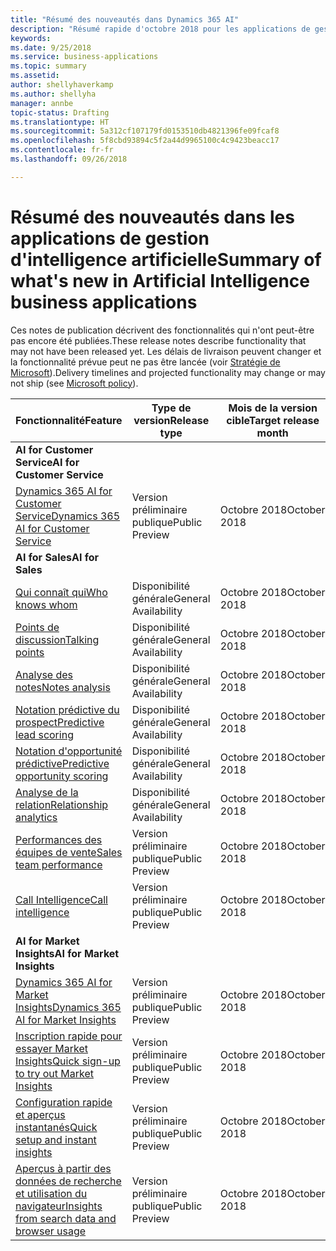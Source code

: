 ```yaml
---
title: "Résumé des nouveautés dans Dynamics 365 AI"
description: "Résumé rapide d'octobre 2018 pour les applications de gestion d'intelligence artificielle"
keywords: 
ms.date: 9/25/2018
ms.service: business-applications
ms.topic: summary
ms.assetid: 
author: shellyhaverkamp
ms.author: shellyha
manager: annbe
topic-status: Drafting
ms.translationtype: HT
ms.sourcegitcommit: 5a312cf107179fd0153510db4821396fe09fcaf8
ms.openlocfilehash: 5f8cbd93894c5f2a44d9965100c4c9423beacc17
ms.contentlocale: fr-fr
ms.lasthandoff: 09/26/2018

---
```


#  <a name="summary-of-whats-new-in-artificial-intelligence-business-applications"></a><span data-ttu-id="eaf10-103">Résumé des nouveautés dans les applications de gestion d'intelligence artificielle</span><span class="sxs-lookup"><span data-stu-id="eaf10-103">Summary of what's new in Artificial Intelligence business applications</span></span>

<span data-ttu-id="eaf10-104">Ces notes de publication décrivent des fonctionnalités qui n'ont peut-être pas encore été publiées.</span><span class="sxs-lookup"><span data-stu-id="eaf10-104">These release notes describe functionality that may not have been released yet.</span></span> <span data-ttu-id="eaf10-105">Les délais de livraison peuvent changer et la fonctionnalité prévue peut ne pas être lancée (voir [Stratégie de Microsoft](https://go.microsoft.com/fwlink/p/?linkid=2007332)).</span><span class="sxs-lookup"><span data-stu-id="eaf10-105">Delivery timelines and projected functionality may change or may not ship (see [Microsoft policy](https://go.microsoft.com/fwlink/p/?linkid=2007332)).</span></span>

| <span data-ttu-id="eaf10-106">Fonctionnalité</span><span class="sxs-lookup"><span data-stu-id="eaf10-106">Feature</span></span>                                                         | <span data-ttu-id="eaf10-107">Type de version</span><span class="sxs-lookup"><span data-stu-id="eaf10-107">Release type</span></span>   | <span data-ttu-id="eaf10-108">Mois de la version cible</span><span class="sxs-lookup"><span data-stu-id="eaf10-108">Target release month</span></span> |
|-----------------------------------------------------------------|----------------|----------------------|
|<span data-ttu-id="eaf10-109">**AI for Customer Service**</span><span class="sxs-lookup"><span data-stu-id="eaf10-109">**AI for Customer Service**</span></span> |
| [<span data-ttu-id="eaf10-110">Dynamics 365 AI for Customer Service</span><span class="sxs-lookup"><span data-stu-id="eaf10-110">Dynamics 365 AI for Customer Service</span></span>](dynamics365-ai-customer-service-insights.md )     | <span data-ttu-id="eaf10-111">Version préliminaire publique</span><span class="sxs-lookup"><span data-stu-id="eaf10-111">Public Preview</span></span>  | <span data-ttu-id="eaf10-112">Octobre 2018</span><span class="sxs-lookup"><span data-stu-id="eaf10-112">October 2018</span></span>            |
|<span data-ttu-id="eaf10-113">**AI for Sales**</span><span class="sxs-lookup"><span data-stu-id="eaf10-113">**AI for Sales**</span></span> |
| [<span data-ttu-id="eaf10-114">Qui connaît qui</span><span class="sxs-lookup"><span data-stu-id="eaf10-114">Who knows whom</span></span>](who-knows-whom.md)                          | <span data-ttu-id="eaf10-115">Disponibilité générale</span><span class="sxs-lookup"><span data-stu-id="eaf10-115">General Availability</span></span>          | <span data-ttu-id="eaf10-116">Octobre 2018</span><span class="sxs-lookup"><span data-stu-id="eaf10-116">October 2018</span></span>          |
| [<span data-ttu-id="eaf10-117">Points de discussion</span><span class="sxs-lookup"><span data-stu-id="eaf10-117">Talking points</span></span>](talking-points.md)                          | <span data-ttu-id="eaf10-118">Disponibilité générale</span><span class="sxs-lookup"><span data-stu-id="eaf10-118">General Availability</span></span>          | <span data-ttu-id="eaf10-119">Octobre 2018</span><span class="sxs-lookup"><span data-stu-id="eaf10-119">October 2018</span></span>          |
| [<span data-ttu-id="eaf10-120">Analyse des notes</span><span class="sxs-lookup"><span data-stu-id="eaf10-120">Notes analysis</span></span>](notes-analysis.md)                          | <span data-ttu-id="eaf10-121">Disponibilité générale</span><span class="sxs-lookup"><span data-stu-id="eaf10-121">General Availability</span></span>          | <span data-ttu-id="eaf10-122">Octobre 2018</span><span class="sxs-lookup"><span data-stu-id="eaf10-122">October 2018</span></span>          |
| [<span data-ttu-id="eaf10-123">Notation prédictive du prospect</span><span class="sxs-lookup"><span data-stu-id="eaf10-123">Predictive lead scoring</span></span>](predictive-lead-scoring.md)                          | <span data-ttu-id="eaf10-124">Disponibilité générale</span><span class="sxs-lookup"><span data-stu-id="eaf10-124">General Availability</span></span>          | <span data-ttu-id="eaf10-125">Octobre 2018</span><span class="sxs-lookup"><span data-stu-id="eaf10-125">October 2018</span></span>          |
| [<span data-ttu-id="eaf10-126">Notation d'opportunité prédictive</span><span class="sxs-lookup"><span data-stu-id="eaf10-126">Predictive opportunity scoring</span></span>](predictive-opportunity-scoring.md)            | <span data-ttu-id="eaf10-127">Disponibilité générale</span><span class="sxs-lookup"><span data-stu-id="eaf10-127">General Availability</span></span>          | <span data-ttu-id="eaf10-128">Octobre 2018</span><span class="sxs-lookup"><span data-stu-id="eaf10-128">October 2018</span></span>          |
| [<span data-ttu-id="eaf10-129">Analyse de la relation</span><span class="sxs-lookup"><span data-stu-id="eaf10-129">Relationship analytics</span></span>](relationship-analytics.md) | <span data-ttu-id="eaf10-130">Disponibilité générale</span><span class="sxs-lookup"><span data-stu-id="eaf10-130">General Availability</span></span> | <span data-ttu-id="eaf10-131">Octobre 2018</span><span class="sxs-lookup"><span data-stu-id="eaf10-131">October 2018</span></span> |
| [<span data-ttu-id="eaf10-132">Performances des équipes de vente</span><span class="sxs-lookup"><span data-stu-id="eaf10-132">Sales team performance</span></span>](dynamics-365-ai-sales-app.md)     | <span data-ttu-id="eaf10-133">Version préliminaire publique</span><span class="sxs-lookup"><span data-stu-id="eaf10-133">Public Preview</span></span>  | <span data-ttu-id="eaf10-134">Octobre 2018</span><span class="sxs-lookup"><span data-stu-id="eaf10-134">October 2018</span></span>            |
| [<span data-ttu-id="eaf10-135">Call Intelligence</span><span class="sxs-lookup"><span data-stu-id="eaf10-135">Call intelligence</span></span>](call-intelligence-sales-app.md)     | <span data-ttu-id="eaf10-136">Version préliminaire publique</span><span class="sxs-lookup"><span data-stu-id="eaf10-136">Public Preview</span></span>  | <span data-ttu-id="eaf10-137">Octobre 2018</span><span class="sxs-lookup"><span data-stu-id="eaf10-137">October 2018</span></span>            |
|<span data-ttu-id="eaf10-138">**AI for Market Insights**</span><span class="sxs-lookup"><span data-stu-id="eaf10-138">**AI for Market Insights**</span></span> |
| [<span data-ttu-id="eaf10-139">Dynamics 365 AI for Market Insights</span><span class="sxs-lookup"><span data-stu-id="eaf10-139">Dynamics 365 AI for Market Insights</span></span>](../market-insights/index.md)    | <span data-ttu-id="eaf10-140">Version préliminaire publique</span><span class="sxs-lookup"><span data-stu-id="eaf10-140">Public Preview</span></span> | <span data-ttu-id="eaf10-141">Octobre 2018</span><span class="sxs-lookup"><span data-stu-id="eaf10-141">October 2018</span></span>         |
| [<span data-ttu-id="eaf10-142">Inscription rapide pour essayer Market Insights</span><span class="sxs-lookup"><span data-stu-id="eaf10-142">Quick sign-up to try out Market Insights</span></span>](../market-insights/quick-sign-in.md)    | <span data-ttu-id="eaf10-143">Version préliminaire publique</span><span class="sxs-lookup"><span data-stu-id="eaf10-143">Public Preview</span></span> | <span data-ttu-id="eaf10-144">Octobre 2018</span><span class="sxs-lookup"><span data-stu-id="eaf10-144">October 2018</span></span>         |
| [<span data-ttu-id="eaf10-145">Configuration rapide et aperçus instantanés</span><span class="sxs-lookup"><span data-stu-id="eaf10-145">Quick setup and instant insights</span></span>](../market-insights/quick-setup.md)              | <span data-ttu-id="eaf10-146">Version préliminaire publique</span><span class="sxs-lookup"><span data-stu-id="eaf10-146">Public Preview</span></span> | <span data-ttu-id="eaf10-147">Octobre 2018</span><span class="sxs-lookup"><span data-stu-id="eaf10-147">October 2018</span></span>         |
| [<span data-ttu-id="eaf10-148">Aperçus à partir des données de recherche et utilisation du navigateur</span><span class="sxs-lookup"><span data-stu-id="eaf10-148">Insights from search data and browser usage</span></span>](../market-insights/search-browse.md) | <span data-ttu-id="eaf10-149">Version préliminaire publique</span><span class="sxs-lookup"><span data-stu-id="eaf10-149">Public Preview</span></span> | <span data-ttu-id="eaf10-150">Octobre 2018</span><span class="sxs-lookup"><span data-stu-id="eaf10-150">October 2018</span></span>         |

